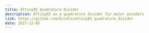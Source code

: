 ```yaml
---
title: ATtiny85 Quadrature Divider
description: ATtiny85 as a quadrature divider for motor encoders
link: https://github.com/Evidlo/attiny85_quadrature_divider
date: 2017-12-05
---
```

